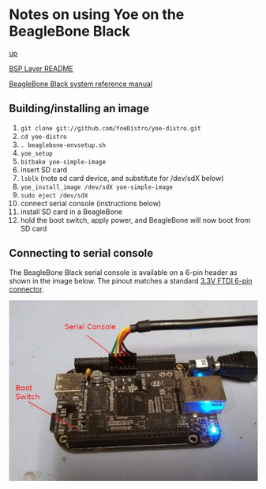 # Notes on using Yoe on the BeagleBone Black

[up](README.md)

[BSP Layer README](https://github.com/YoeDistro/meta-ti/blob/master/README)

[BeagleBone Black system reference manual](https://github.com/beagleboard/beaglebone-black/wiki/System-Reference-Manual)

## Building/installing an image

1. `git clone git://github.com/YoeDistro/yoe-distro.git`
1. `cd yoe-distro`
1. `. beaglebone-envsetup.sh`
1. `yoe_setup`
1. `bitbake yoe-simple-image`
1. insert SD card
1. `lsblk` (note sd card device, and substitute for /dev/sdX below)
1. `yoe_install_image /dev/sdX yoe-simple-image`
1. `sudo eject /dev/sdX`
1. connect serial console (instructions below)
1. install SD card in a BeagleBone
1. hold the boot switch, apply power, and BeagleBone will now boot from SD card

## Connecting to serial console

The BeagleBone Black serial console is available on a 6-pin header as shown in the image
below. The pinout matches a standard [3.3V FTDI 6-pin connector](https://www.ftdichip.com/Support/Documents/DataSheets/Cables/DS_TTL-232R_CABLES.pdf).

![BeagleBone Serial Console](beagleboneblack.jpg)
